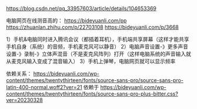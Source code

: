 https://blog.csdn.net/qq_33957603/article/details/104653369


电脑网页在线测音高的：
https://bideyuanli.com/pp
https://zhuanlan.zhihu.com/p/22703108
https://bideyuanli.com/p/3668

1）手机&电脑同时进入腾讯会议（都插着耳机），手机端共享屏幕（这样才能共享手机自身（系统）的音频，手机麦克风可以静音）
2）电脑声音设置-》更多声音设置-》录制-》立体声混音（不是麦克风阵列）打开（这样电脑系统的声音输入就从麦克风输入变成了混音输入）
3）手机上弹琴，电脑网页就可以显示频率


依赖关系：
https://bideyuanli.com/wp-content/themes/twentythirteen/fonts/source-sans-pro/source-sans-pro-latin-400-normal.woff2?ver=21
依赖于
https://bideyuanli.com/wp-content/themes/twentythirteen/fonts/source-sans-pro-plus-bitter.css?ver=20230328